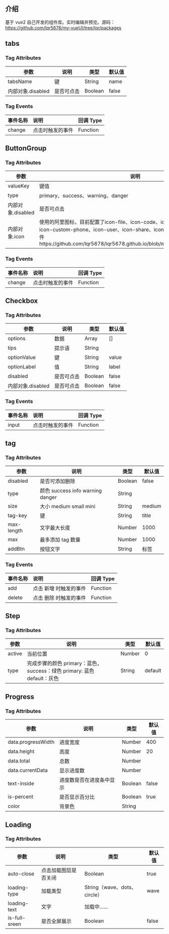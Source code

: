 ## 介绍

基于 vue2 自己开发的组件库。实时编辑并预览。源码：https://github.com/lqr5678/my-vueUI/tree/lqr/packages

## tabs

<vuep template="#myTabs"></vuep>

<script v-pre type="text/x-template" id="myTabs">
<template>
  <div>
    {{tab}}
    <my-tabs v-model="tab" :tabs="tabs" @change="change"></my-tabs>
  </div>
</template>
<script>
module.exports = {
  data () {
    return {
      tab: 0,
      tabs: [
        { name: '图片'},
        { name: '视频'},
        { name: '文件'},
        // { name: '代码', disabled: true },
      ]
    }
  },
  methods:{
    change(index, item){
      console.log(index)
      console.log(item)
    }
  }
}
</script>

### Tag Attributes

| 参数              | 说明       | 类型    | 默认值 |
| ----------------- | ---------- | ------- | ------ |
| tabsName          | 键         | String  | name   |
| 内部对象.disabled | 是否可点击 | Boolean | false  |

### Tag Events

| 事件名称 | 说明             | 回调 Type |
| :------- | :--------------- | :-------- |
| change   | 点击时触发的事件 | Function  |

## ButtonGroup

<vuep template="#myButtonGroup"></vuep>

<script v-pre type="text/x-template" id="myButtonGroup">
<template>
  <div>
    {{btnVal}}
    <my-button-group :buttons="buttonsList" v-model="btnVal" type="primary" @input="change"></my-button-group>
  </div>
</template>
<script>
module.exports = {
  data () {
    return {
      btnVal: 1,
      buttonsList: [
        { value: 1, name: '图片', icon: "icon-picture" },
        { value: 2, name: '视频', icon: "icon-video" },
        { value: 3, name: '文件', icon: "icon-file" },
        { value: 4, name: '代码', icon: "icon-code", disabled: true },
      ]
    }
  },
  methods:{
    change(itemVal){
      console.log(itemVal)
    }
  }
}
</script>

### Tag Attributes

| 参数     | 说明       | 类型    | 默认值 |
| -------- | ---------- | ------- | ------ |
| valueKey | 键值       | String  | value   |
| type | primary、success、warning、danger       | String  | default   |
| 内部对象.disabled | 是否可点击 | Boolean | false  |
| 内部对象.icon | 使用的阿里图标，目前配置了icon-file、icon-code、icon-picture、icon-video、icon-custom-phone、icon-user、icon-share、icon-delete、icon-edit，详情文件https://github.com/lqr5678/lqr5678.github.io/blob/main/myUI/fonts/iconfont.css| String |   |

### Tag Events

| 事件名称 | 说明             | 回调 Type |
| :------- | :--------------- | :-------- |
| change   | 点击时触发的事件 | Function  |


## Checkbox

<vuep template="#myCheckbox"></vuep>

<script v-pre type="text/x-template" id="myCheckbox">
<template>
  <div>
    {{checkList}}
    <my-checkbox :options="optionsList" v-model="checkList" tips="我是提示语" @input="change"></my-checkbox>
  </div>
</template>
<script>
module.exports = {
  data () {
    return {
      checkList: [1,2],
      optionsList: [
        { value: 1, label: '图片'},
        { value: 2, label: '视频'},
        { value: 3, label: '文件'},
        // { value: 4, label: '代码', disabled: true },
      ]
    }
  },
  methods:{
    change(itemVal){
      console.log(itemVal)
    }
  }
}
</script>

### Tag Attributes

| 参数              | 说明       | 类型    | 默认值 |
| ----------------- | ---------- | ------- | ------ |
| options           | 数据       | Array   | []     |
| tips              | 提示语     | String  |        |
| optionValue       | 键         | String  | value  |
| optionLabel       | 值         | String  | label  |
| disabled          | 是否可点击 | Boolean | false  |
| 内部对象.disabled | 是否可点击 | Boolean | false  |

### Tag Events

| 事件名称 | 说明             | 回调 Type |
| :------- | :--------------- | :-------- |
| input    | 点击时触发的事件 | Function  |

## tag

<vuep template="#myTag"></vuep>

<script v-pre type="text/x-template" id="myTag">
<template>
  <div>
    {{tag}}
    <my-tag v-model="tag" @add="addFn" @delete="deleteFn"></my-tag>
  </div>
</template>
<script>
module.exports = {
  data () {
    return {
      tag: [{"title": "标签1"}, {"title": "标签2"}]
    }
  },
  methods:{
    addFn(item){
      console.log(item)
    },
    deleteFn(item){
      console.log(item)
    }
  }
}
</script>

### Tag Attributes

| 参数       | 说明                             | 类型    | 默认值 |
| ---------- | -------------------------------- | ------- | ------ |
| disabled   | 是否可添加删除                   | Boolean | false  |
| type       | 颜色 success info warning danger | String  |        |
| size       | 大小 medium small mini           | String  | medium |
| tag-key    | 键                               | String  | title  |
| max-length | 文字最大长度                     | Number  | 1000   |
| max        | 最多添加 tag 数量                | Number  | 1000   |
| addBtn     | 按钮文字                         | String  | 标签   |

### Tag Events

| 事件名称 | 说明                   | 回调 Type |
| :------- | :--------------------- | :-------- |
| add      | 点击 新增 时触发的事件 | Function  |
| delete   | 点击 删除 时触发的事件 | Function  |

## Step

<vuep template="#myStep"></vuep>

<script v-pre type="text/x-template" id="myStep">
<template>
  <div>
    <my-step :active="active" type="success" :steps-list="stepsList"></my-step>
  </div>
</template>
<script>
module.exports = {
  data () {
    return {
      active: 0,
      stepsList: [
        { title: '标题1', desc: '我是描述一' },
        { title: '标题2', desc: '我是描述二' },
        { title: '标题3', desc: '我是描述三' },
        { title: '标题4', desc: '我是描述四' },
      ]
    }
  },
  methods:{
    add(item){
      console.log(item)
    },
    deleteFn(item){
      console.log(item)
    }
  }
}
</script>

### Tag Attributes

| 参数   | 说明                                                                    | 类型   | 默认值  |
| ------ | ----------------------------------------------------------------------- | ------ | ------- |
| active | 当前位置                                                                | Number | 0       |
| type   | 完成步骤的颜色 primary：蓝色，success：绿色 primary: 蓝色 default：灰色 | String | default |

## Progress

<vuep template="#myProgress"></vuep>

<script v-pre type="text/x-template" id="myProgress">
<template>
  <div>
    <my-progress :data="progressObj" :is-percent="false"></my-progress>
  </div>
</template>
<script>
module.exports = {
  data () {
    return {
      progressObj: {
        progressWidth: 100,
        height: '30',
        currentData: 50,
        total: 100,
      }
    }
  }
}
</script>

### Tag Attributes

| 参数               | 说明                     | 类型    | 默认值 |
| ------------------ | ------------------------ | ------- | ------ |
| data.progressWidth | 进度宽度                 | Number  | 400    |
| data.height        | 高度                     | Number  | 20     |
| data.total         | 总数                     | Number  |        |
| data.currentData   | 显示进度数               | Number  |        |
| text-inside        | 进度数是否在进度条中显示 | Boolean | false  |
| is-percent         | 是否显示百分比           | Boolean | true   |
| color              | 背景色                   | String  |        |

## Loading

<vuep template="#myLoading"></vuep>

<script v-pre type="text/x-template" id="myLoading">
<template>
  <div>
    <button @click="showLoading = !showLoading">开关</button>
    <my-loading v-model="showLoading" :is-full-sreen="false" loading-type="wave"></my-loading>
  </div>
</template>
<script>
module.exports = {
  data () {
    return {
      showLoading: true
    }
  }
}
</script>

### Tag Attributes

| 参数          | 说明             | 类型                         | 默认值 |
| ------------- | ---------------- | ---------------------------- | ------ |
| auto-close    | 点击加载图层是否关闭     | Boolean                      | true   |
| loading-type  | 加载类型         | String（wave、dots、circle） | wave   |
| loading-text  | 文字             | 加载中......                 |        |
| is-full-sreen | 是否全屏展示     | Boolean                      | false  |

